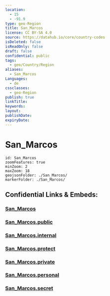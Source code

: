 ```yaml
---
location:
  - 15
  - -91.9
type: geo-Region
title: San_Marcos
license: CC BY-SA 4.0
source: https://datahub.io/core/country-codes
isDeleted: false
isReadOnly: false
draft: false
confidential: public
tags:
  - geo/Country/Region
aliases:
  - San_Marcos
Languages:
  - de
cssclasses:
  - geo-Region
publish: true
linkTitle:
keywords:
layout:
publishDate:
expiryDate:
---
```


# San_Marcos

```leaflet
id: San_Marcos
zoomFeatures: true 
minZoom: 2 
maxZoom: 18
geojsonFolder: ./San_Marcos/
markerFolder: ./San_Marcos/
```


## Confidential Links & Embeds: 

### [San_Marcos](/_Standards/Earth/Continent/America~Central/Guatemala/Departments~Guatemala/San_Marcos.md) 

### [San_Marcos.public](/_public/Earth/Continent/America~Central/Guatemala/Departments~Guatemala/San_Marcos.public.md) 

### [San_Marcos.internal](/_internal/Earth/Continent/America~Central/Guatemala/Departments~Guatemala/San_Marcos.internal.md) 

### [San_Marcos.protect](/_protect/Earth/Continent/America~Central/Guatemala/Departments~Guatemala/San_Marcos.protect.md) 

### [San_Marcos.private](/_private/Earth/Continent/America~Central/Guatemala/Departments~Guatemala/San_Marcos.private.md) 

### [San_Marcos.personal](/_personal/Earth/Continent/America~Central/Guatemala/Departments~Guatemala/San_Marcos.personal.md) 

### [San_Marcos.secret](/_secret/Earth/Continent/America~Central/Guatemala/Departments~Guatemala/San_Marcos.secret.md)

